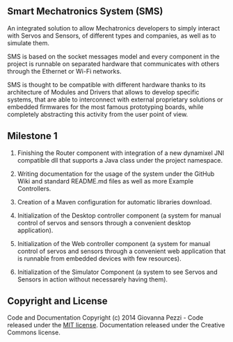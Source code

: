 ## Smart Mechatronics System (SMS)

An integrated solution to allow Mechatronics developers to simply interact with Servos and Sensors, of different types and companies, as well as to simulate them. 

SMS is based on the socket messages model and every component in the project is runnable on separated hardware that communicates with others through the Ethernet or Wi-Fi networks. 

SMS is thought to be compatible with different hardware thanks to its architecture of Modules and Drivers that allows to develop specific systems, that are able to interconnect with external proprietary solutions or embedded firmwares for the most famous prototyping boards, while completely abstracting this activity from the user point of view.



## Milestone 1

1) Finishing the Router component with integration of a new dynamixel JNI compatible dll that supports a Java class under the project namespace.

2) Writing documentation for the usage of the system under the GitHub Wiki and standard README.md files as well as more Example Controllers.

3) Creation of a Maven configuration for automatic libraries download.

4) Initialization of the Desktop controller component (a system for manual control of servos and sensors through a convenient desktop application).

5) Initialization of the Web controller component (a system for manual control of servos and sensors through a convenient web application that is runnable from embedded devices with few resources).

6) Initialization of the Simulator Component (a system to see Servos and Sensors in action without necessarely having them).



## Copyright and License

Code and Documentation Copyright (c) 2014 Giovanna Pezzi - Code released under the [MIT license](LICENSE). Documentation released under the Creative Commons license.